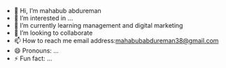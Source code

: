 - 👋 Hi, I’m mahabub abdureman 
- 👀 I’m interested in ...
- 🌱 I’m currently learning management and digital marketing 
- 💞️ I’m looking to collaborate
- 📫 How to reach me email address:mahabubabdureman38@gmail.com 
- 😄 Pronouns: ...
- ⚡ Fun fact: ...

<!---
mahabub-24/mahabub.github.io is a ✨ special ✨ repository because its `README.md` (this file) appears on your GitHub profile.
You can click the Preview link to take a look at your changes.
--->
